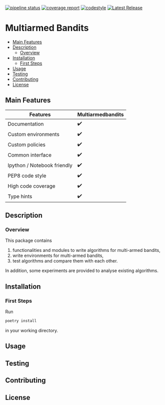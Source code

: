 [![pipeline status](https://gitlab.com/aferdina/MultiArmedBandits/badges/main/pipeline.svg)](https://gitlab.com/aferdina/MultiArmedBandits/-/commits/main)
[![coverage report](https://gitlab.com/aferdina/MultiArmedBandits/badges/main/coverage.svg)](https://gitlab.com/aferdina/MultiArmedBandits/-/commits/main)
[![codestyle](https://img.shields.io/badge/code%20style-black-000000.svg)](https://github.com/psf/black)
[![Latest Release](https://gitlab.com/aferdina/MultiArmedBandits/-/badges/release.svg)](https://gitlab.com/aferdina/MultiArmedBandits/-/releases)

# Multiarmed Bandits<!-- omit in toc -->

- [Main Features](#main-features)
- [Description](#description)
  - [Overview](#overview)
- [Installation](#installation)
  - [First Steps](#first-steps)
- [Usage](#usage)
- [Testing](#testing)
- [Contributing](#contributing)
- [License](#license)

## Main Features

| **Features**                | **Multiarmedbandits** |
| --------------------------- | ----------------------|
| Documentation               | :heavy_check_mark: |
| Custom environments         | :heavy_check_mark: |
| Custom policies             | :heavy_check_mark: |
| Common interface            | :heavy_check_mark: |
| Ipython / Notebook friendly | :heavy_check_mark: |
| PEP8 code style             | :heavy_check_mark: |
| High code coverage          | :heavy_check_mark: |
| Type hints                  | :heavy_check_mark: |

## Description

### Overview

This package contains

1. functionalities and modules to write algorithms for multi-armed bandits,
2. write environments for multi-armed bandits,
3. test algorithms and compare them with each other.

In addition, some experiments are provided to analyse existing algorithms.

## Installation

### First Steps

Run

```sh
poetry install
```

in your working directory.

## Usage

## Testing

## Contributing

## License
